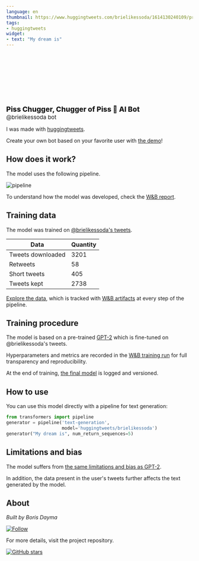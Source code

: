 ```yaml
---
language: en
thumbnail: https://www.huggingtweets.com/brielikessoda/1614130240109/predictions.png
tags:
- huggingtweets
widget:
- text: "My dream is"
---
```


<div>
<div style="width: 132px; height:132px; border-radius: 50%; background-size: cover; background-image: url('https://pbs.twimg.com/profile_images/1339091417776451585/fpJY7SEh_400x400.jpg')">
</div>
<div style="margin-top: 8px; font-size: 19px; font-weight: 800">Piss Chugger, Chugger of Piss 🤖 AI Bot </div>
<div style="font-size: 15px">@brielikessoda bot</div>
</div>

I was made with [huggingtweets](https://github.com/borisdayma/huggingtweets).

Create your own bot based on your favorite user with [the demo](https://colab.research.google.com/github/borisdayma/huggingtweets/blob/master/huggingtweets-demo.ipynb)!

## How does it work?

The model uses the following pipeline.

![pipeline](https://github.com/borisdayma/huggingtweets/blob/master/img/pipeline.png?raw=true)

To understand how the model was developed, check the [W&B report](https://app.wandb.ai/wandb/huggingtweets/reports/HuggingTweets-Train-a-model-to-generate-tweets--VmlldzoxMTY5MjI).

## Training data

The model was trained on [@brielikessoda's tweets](https://twitter.com/brielikessoda).

| Data | Quantity |
| --- | --- |
| Tweets downloaded | 3201 |
| Retweets | 58 |
| Short tweets | 405 |
| Tweets kept | 2738 |

[Explore the data](https://wandb.ai/wandb/huggingtweets/runs/3f3gm9t9/artifacts), which is tracked with [W&B artifacts](https://docs.wandb.com/artifacts) at every step of the pipeline.

## Training procedure

The model is based on a pre-trained [GPT-2](https://huggingface.co/gpt2) which is fine-tuned on @brielikessoda's tweets.

Hyperparameters and metrics are recorded in the [W&B training run](https://wandb.ai/wandb/huggingtweets/runs/25fi4n75) for full transparency and reproducibility.

At the end of training, [the final model](https://wandb.ai/wandb/huggingtweets/runs/25fi4n75/artifacts) is logged and versioned.

## How to use

You can use this model directly with a pipeline for text generation:

```python
from transformers import pipeline
generator = pipeline('text-generation',
                     model='huggingtweets/brielikessoda')
generator("My dream is", num_return_sequences=5)
```

## Limitations and bias

The model suffers from [the same limitations and bias as GPT-2](https://huggingface.co/gpt2#limitations-and-bias).

In addition, the data present in the user's tweets further affects the text generated by the model.

## About

*Built by Boris Dayma*

[![Follow](https://img.shields.io/twitter/follow/borisdayma?style=social)](https://twitter.com/intent/follow?screen_name=borisdayma)

For more details, visit the project repository.

[![GitHub stars](https://img.shields.io/github/stars/borisdayma/huggingtweets?style=social)](https://github.com/borisdayma/huggingtweets)
